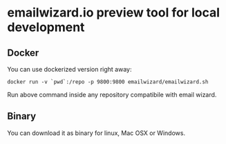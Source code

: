 # emailwizard.io preview tool for local development


## Docker
You can use dockerized version right away:

```
docker run -v `pwd`:/repo -p 9800:9800 emailwizard/emailwizard.sh
```

Run above command inside any repository compatibile with email wizard.

## Binary
You can download it as binary for linux, Mac OSX or Windows.


